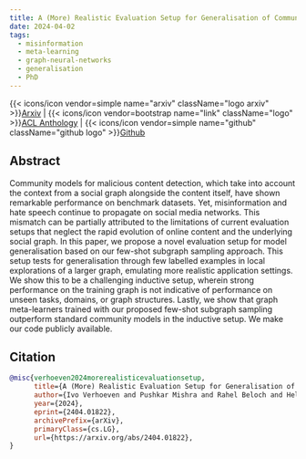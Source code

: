```yaml
---
title: A (More) Realistic Evaluation Setup for Generalisation of Community Models on Malicious Content Detection
date: 2024-04-02
tags:
  - misinformation
  - meta-learning
  - graph-neural-networks
  - generalisation
  - PhD
---
```


{{< icons/icon vendor=simple name="arxiv" className="logo arxiv" >}}[Arxiv](https://arxiv.org/abs/2404.01822) | {{< icons/icon vendor=bootstrap name="link" className="logo" >}}[ACL Anthology](https://aclanthology.org/2024.findings-naacl.30/) | {{< icons/icon vendor=simple name="github" className="github logo" >}}[Github](https://github.com/rahelbeloch/meta-learning-gnns)

## Abstract

Community models for malicious content detection, which take into account the context from a social graph alongside the content itself, have shown remarkable performance on benchmark datasets. Yet, misinformation and hate speech continue to propagate on social media networks. This mismatch can be partially attributed to the limitations of current evaluation setups that neglect the rapid evolution of online content and the underlying social graph. In this paper, we propose a novel evaluation setup for model generalisation based on our few-shot subgraph sampling approach. This setup tests for generalisation through few labelled examples in local explorations of a larger graph, emulating more realistic application settings. We show this to be a challenging inductive setup, wherein strong performance on the training graph is not indicative of performance on unseen tasks, domains, or graph structures. Lastly, we show that graph meta-learners trained with our proposed few-shot subgraph sampling outperform standard community models in the inductive setup. We make our code publicly available.

## Citation

```bibtex
@misc{verhoeven2024morerealisticevaluationsetup,
      title={A (More) Realistic Evaluation Setup for Generalisation of Community Models on Malicious Content Detection}, 
      author={Ivo Verhoeven and Pushkar Mishra and Rahel Beloch and Helen Yannakoudakis and Ekaterina Shutova},
      year={2024},
      eprint={2404.01822},
      archivePrefix={arXiv},
      primaryClass={cs.LG},
      url={https://arxiv.org/abs/2404.01822}, 
}
```
